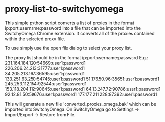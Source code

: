 # proxy-list-to-switchyomega
This simple python script converts a list of proxies in the format ip:port:username:password into a file that can be imported into the SwitchyOmega Chrome extension. It converts all of the proxies contained within the selected proxy file.

To use simply use the open file dialog to select your proxy list.

The proxy list should be in the format ip:port:username:password
E.g.:
231.164.184.120:54669:user1:password1
226.206.24.213:31777:user1:password1
34.205.213.167:36595:user1:password1
133.251.63.250:54745:user1:password1
51.176.50.96:35651:user1:password1
245.253.112.154:92544:user1:password1
153.118.204.112:90645:user1:password1
64.13.247.72:90786:user1:password1
92.12.81.50:59676:user1:password1
177.177.211.228:87392:user1:password1

This will generate a new file 'converted_proxies_omega.bak' which can be imported into SwitchyOmega. On SwitchyOmega go to Settings -> Import/Export -> Restore from File. 
